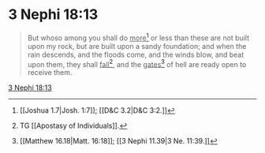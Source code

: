 # 3 Nephi 18:13

> But whoso among you shall do <u>more</u>[^a] or less than these are not built upon my rock, but are built upon a sandy foundation; and when the rain descends, and the floods come, and the winds blow, and beat upon them, they shall <u>fall</u>[^b], and the <u>gates</u>[^c] of hell are ready open to receive them.

[3 Nephi 18:13](https://www.churchofjesuschrist.org/study/scriptures/bofm/3-ne/18?lang=eng&id=p13#p13)


[^a]: [[Joshua 1.7|Josh. 1:7]]; [[D&C 3.2|D&C 3:2.]]
[^b]: TG [[Apostasy of Individuals]].
[^c]: [[Matthew 16.18|Matt. 16:18]]; [[3 Nephi 11.39|3 Ne. 11:39.]]
